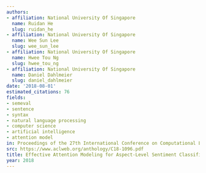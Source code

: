 ```yaml
---
authors:
- affiliation: National University Of Singapore
  name: Ruidan He
  slug: ruidan_he
- affiliation: National University Of Singapore
  name: Wee Sun Lee
  slug: wee_sun_lee
- affiliation: National University Of Singapore
  name: Hwee Tou Ng
  slug: hwee_tou_ng
- affiliation: National University Of Singapore
  name: Daniel Dahlmeier
  slug: daniel_dahlmeier
date: '2018-08-01'
estimated_citations: 76
fields:
- semeval
- sentence
- syntax
- natural language processing
- computer science
- artificial intelligence
- attention model
in: Proceedings of the 27th International Conference on Computational Linguistics
src: https://www.aclweb.org/anthology/C18-1096.pdf
title: Effective Attention Modeling for Aspect-Level Sentiment Classification
year: 2018
---
```

